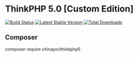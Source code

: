 ThinkPHP 5.0 [Custom Edition]
===============

[![Build Status](https://travis-ci.org/chinayin/thinkphp5.svg?branch=5.0)](https://travis-ci.org/chinayin/thinkphp5)
[![Latest Stable Version](https://poser.pugx.org/chinayin/thinkphp5/v/stable)](https://packagist.org/packages/chinayin/thinkphp5)
[![Total Downloads](https://poser.pugx.org/chinayin/thinkphp5/downloads)](https://packagist.org/packages/chinayin/thinkphp5)

## Composer
composer require chinayin/thinkphp5